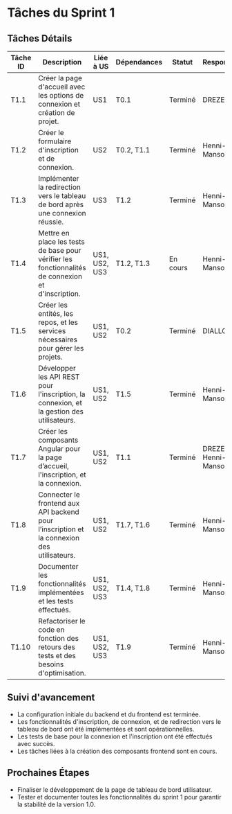 # Tâches du Sprint 1

## Tâches Détails

| Tâche ID | Description                                                                                         | Liée à US     | Dépendances        | Statut   | Responsable          |
|----------|-----------------------------------------------------------------------------------------------------|---------------|--------------------|----------|----------------------|
| T1.1     | Créer la page d'accueil avec les options de connexion et création de projet.                        | US1           | T0.1               | Terminé  | DREZEN               |
| T1.2     | Créer le formulaire d'inscription et de connexion.                                                  | US2           | T0.2, T1.1         | Terminé  | Henni-Mansour               |
| T1.3     | Implémenter la redirection vers le tableau de bord après une connexion réussie.                     | US3           | T1.2               | Terminé  | Henni-Mansour               |
| T1.4     | Mettre en place les tests de base pour vérifier les fonctionnalités de connexion et d'inscription.  | US1, US2, US3 | T1.2, T1.3         | En cours | Henni-Mansour        |
| T1.5     | Créer les entités, les repos, et les services nécessaires pour gérer les projets.                  | US1, US2      | T0.2               | Terminé  | DIALLO               |
| T1.6     | Développer les API REST pour l'inscription, la connexion, et la gestion des utilisateurs.           | US1, US2      | T1.5               | Terminé  | Henni-Mansour               |
| T1.7     | Créer les composants Angular pour la page d’accueil, l'inscription, et la connexion.                | US1, US2      | T1.1               | Terminé  | DREZEN & Henni-Mansour               |
| T1.8     | Connecter le frontend aux API backend pour l’inscription et la connexion des utilisateurs.         | US1, US2      | T1.7, T1.6         | Terminé  | Henni-Mansour                |
| T1.9     | Documenter les fonctionnalités implémentées et les tests effectués.                                 | US1, US2, US3 | T1.4, T1.8         | Terminé  | Henni-Mansour        |
| T1.10    | Refactoriser le code en fonction des retours des tests et des besoins d'optimisation.               | US1, US2, US3 | T1.9               | Terminé  | Henni-Mansour        |

## Suivi d'avancement
- La configuration initiale du backend et du frontend est terminée.
- Les fonctionnalités d'inscription, de connexion, et de redirection vers le tableau de bord ont été implémentées et sont opérationnelles.
- Les tests de base pour la connexion et l'inscription ont été effectués avec succès.
- Les tâches liées à la création des composants frontend sont en cours.

## Prochaines Étapes
- Finaliser le développement de la page de tableau de bord utilisateur.
- Tester et documenter toutes les fonctionnalités du sprint 1 pour garantir la stabilité de la version 1.0.
